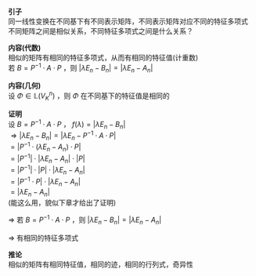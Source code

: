 **引子**  
同一线性变换在不同基下有不同表示矩阵，不同表示矩阵对应不同的特征多项式  
不同矩阵之间是相似关系，不同特征多项式之间是什么关系？  
  
**内容(代数)**  
相似的矩阵有相同的特征多项式，从而有相同的特征值(计重数)  
若 $B=P^{-1}\cdot A\cdot P$ ，则 $|\lambda E_n-B_n|=|\lambda E_n-A_n|$  
  
**内容(几何)**  
设 $\Phi\in\mathbb{L}(V_K^n)$ ，则 $\Phi$ 在不同基下的特征值是相同的  
  
**证明**  
设 $B=P^{-1}\cdot A\cdot P$ ， $f(\lambda)=|\lambda E_n-B_n|$  
$\Rightarrow|\lambda E_n-B_n|=|\lambda E_n-P^{-1}\cdot A\cdot P|$  
$=|P^{-1}\cdot(\lambda E_n-A_n)\cdot P|$  
$=|P^{-1}|\cdot|\lambda E_n-A_n|\cdot|P|$  
$=|P^{-1}|\cdot|P|\cdot|\lambda E_n-A_n|$  
$=|P^{-1}\cdot P|\cdot|\lambda E_n-A_n|$  
$=|\lambda E_n-A_n|$  
(能这么用，貌似下章才给出了证明)  
  
$\Rightarrow$ 若 $B=P^{-1}\cdot A\cdot P$ ，则 $|\lambda E_n-B_n|=|\lambda E_n-A_n|$  
  
$\Rightarrow$ 有相同的特征多项式  
  
**推论**  
相似的矩阵有相同特征值，相同的迹，相同的行列式，奇异性  

